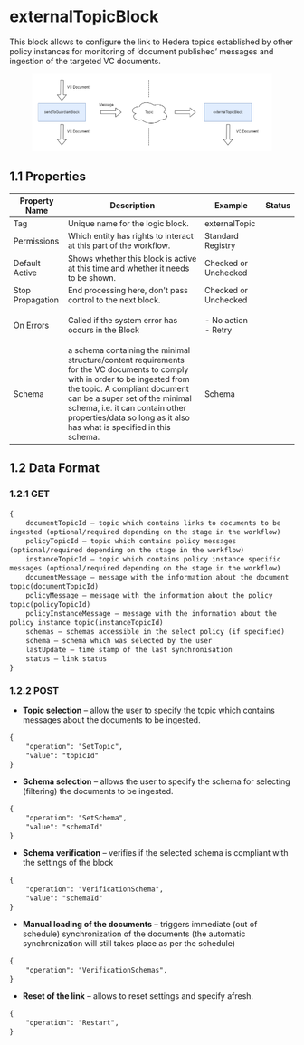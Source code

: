 # externalTopicBlock

This block allows to configure the link to Hedera topics established by other policy instances for monitoring of ‘document published’ messages and ingestion of the targeted VC documents.

<figure><img src="../../../../../.gitbook/assets/image (11) (3).png" alt=""><figcaption></figcaption></figure>

## 1.1 Properties

| Property Name    | Description                                                                                                                                                                                                                                                                                                  | Example                       | Status |
| ---------------- | ------------------------------------------------------------------------------------------------------------------------------------------------------------------------------------------------------------------------------------------------------------------------------------------------------------ | ----------------------------- | ------ |
| Tag              | Unique name for the logic block.                                                                                                                                                                                                                                                                             | externalTopic                 |        |
| Permissions      | Which entity has rights to interact at this part of the workflow.                                                                                                                                                                                                                                            | Standard Registry             |        |
| Default Active   | Shows whether this block is active at this time and whether it needs to be shown.                                                                                                                                                                                                                            | Checked or Unchecked          |        |
| Stop Propagation | End processing here, don't pass control to the next block.                                                                                                                                                                                                                                                   | Checked or Unchecked          |        |
| On Errors        | Called if the system error has occurs in the Block                                                                                                                                                                                                                                                           | <p>- No action<br>- Retry</p> |        |
| Schema           | a schema containing the minimal structure/content requirements for the VC documents to comply with in order to be ingested from the topic. A compliant document can be a super set of the minimal schema, i.e. it can contain other properties/data so long as it also has what is specified in this schema. | Schema                        |        |

## 1.2 Data Format

### 1.2.1 GET

```
{
    documentTopicId – topic which contains links to documents to be ingested (optional/required depending on the stage in the workflow)
    policyTopicId – topic which contains policy messages (optional/required depending on the stage in the workflow)
    instanceTopicId – topic which contains policy instance specific messages (optional/required depending on the stage in the workflow)
    documentMessage – message with the information about the document topic(documentTopicId)
    policyMessage – message with the information about the policy topic(policyTopicId)
    policyInstanceMessage – message with the information about the policy instance topic(instanceTopicId)
    schemas – schemas accessible in the select policy (if specified)
    schema – schema which was selected by the user
    lastUpdate – time stamp of the last synchronisation
    status – link status
}

```

### 1.2.2 POST

* **Topic selection** – allow the user to specify the topic which contains messages about the documents to be ingested.

```
{
    "operation": "SetTopic",
    "value": "topicId"
}
```

* **Schema selection** – allows the user to specify the schema for selecting (filtering) the documents to be ingested.

```
{
    "operation": "SetSchema",
    "value": "schemaId"
}
```

* **Schema verification** – verifies if the selected schema is compliant with the settings of the block

```
{
    "operation": "VerificationSchema",
    "value": "schemaId"
}
```

* **Manual loading of the documents** – triggers immediate (out of schedule) synchronization of the documents (the automatic synchronization will still takes place as per the schedule)

```
{
    "operation": "VerificationSchemas",
}
```

* **Reset of the link** – allows to reset settings and specify afresh.

```
{
    "operation": "Restart",
}
```
